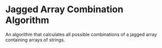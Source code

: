 # Jagged Array Combination Algorithm
An algorithm that calculates all possible combinations of a jagged array containing arrays of strings.
